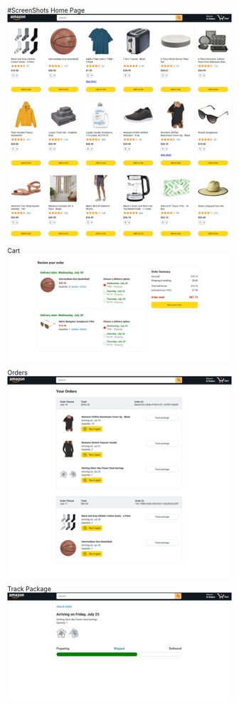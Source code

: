 #ScreenShots
Home Page
![image alt](https://github.com/HarshvardhanRokade/Basic-Javascript-Amazon-Website/blob/2321f25a97a61951a814d28b72d1729abd02f7d1/ScreenShot1.png)

Cart
![image alt](https://github.com/HarshvardhanRokade/Basic-Javascript-Amazon-Website/blob/4004751f34eae5506323747919047594d30e43a5/ScreenShot2.png)

Orders
![image alt](https://github.com/HarshvardhanRokade/Basic-Javascript-Amazon-Website/blob/21b81192b50a4a11c18a8c92e512879b1e8e956e/ScreenShot3.png)

Track Package
![image alt](https://github.com/HarshvardhanRokade/Basic-Javascript-Amazon-Website/blob/271b08ff0556471351239f41fcd5ede40247d265/ScreenShot4.png)


